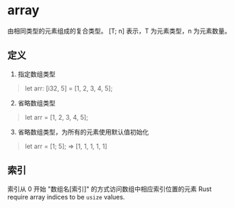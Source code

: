 # array
由相同类型的元素组成的复合类型。
[T; n] 表示，T 为元素类型，n 为元素数量。

## 定义
1. 指定数组类型
> let arr: [i32, 5] = [1, 2, 3, 4, 5];
2. 省略数组类型
> let arr = [1, 2, 3, 4, 5];
3. 省略数组类型，为所有的元素使用默认值初始化
> let arr = [1; 5];
=> [1, 1, 1, 1, 1]

## 索引
索引从 0 开始
"数组名[索引]" 的方式访问数组中相应索引位置的元素
Rust require array indices to be `usize` values.
